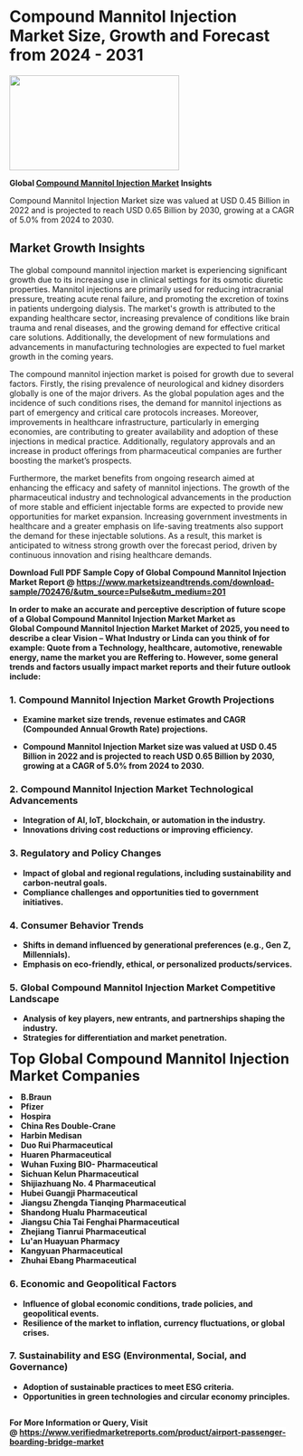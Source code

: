 <H1>Compound Mannitol Injection Market Size, Growth and Forecast from 2024 - 2031</H1><img class="aligncenter size-medium wp-image-584254" src="https://thirdeyenews.in/wp-content/uploads/2024/09/Global-Market-Research-300x168.jpeg" alt="" width="300" height="168" /><p><strong>Global&nbsp;<a href="https://www.marketsizeandtrends.com/download-sample/702476/&amp;utm_source=Pulse&amp;utm_medium=201">Compound Mannitol Injection Market</a> Insights</strong></p><p>Compound Mannitol Injection Market size was valued at USD 0.45 Billion in 2022 and is projected to reach USD 0.65 Billion by 2030, growing at a CAGR of 5.0% from 2024 to 2030.</p><p><h2>Market Growth Insights</h2> <p>The global compound mannitol injection market is experiencing significant growth due to its increasing use in clinical settings for its osmotic diuretic properties. Mannitol injections are primarily used for reducing intracranial pressure, treating acute renal failure, and promoting the excretion of toxins in patients undergoing dialysis. The market's growth is attributed to the expanding healthcare sector, increasing prevalence of conditions like brain trauma and renal diseases, and the growing demand for effective critical care solutions. Additionally, the development of new formulations and advancements in manufacturing technologies are expected to fuel market growth in the coming years.</p> <p><strong></strong></p> <p>The compound mannitol injection market is poised for growth due to several factors. Firstly, the rising prevalence of neurological and kidney disorders globally is one of the major drivers. As the global population ages and the incidence of such conditions rises, the demand for mannitol injections as part of emergency and critical care protocols increases. Moreover, improvements in healthcare infrastructure, particularly in emerging economies, are contributing to greater availability and adoption of these injections in medical practice. Additionally, regulatory approvals and an increase in product offerings from pharmaceutical companies are further boosting the market’s prospects.</p> <p>Furthermore, the market benefits from ongoing research aimed at enhancing the efficacy and safety of mannitol injections. The growth of the pharmaceutical industry and technological advancements in the production of more stable and efficient injectable forms are expected to provide new opportunities for market expansion. Increasing government investments in healthcare and a greater emphasis on life-saving treatments also support the demand for these injectable solutions. As a result, this market is anticipated to witness strong growth over the forecast period, driven by continuous innovation and rising healthcare demands.</p> <p><strong></p><p><span class=""><strong>Download Full PDF Sample Copy of Global Compound Mannitol Injection Market Report</strong> @ <a href="https://www.marketsizeandtrends.com/download-sample/702476/&amp;utm_source=Pulse&amp;utm_medium=201" target="_blank">https://www.marketsizeandtrends.com/download-sample/702476/&amp;utm_source=Pulse&amp;utm_medium=201</a></span></p><p>In order to make an accurate and perceptive description of future scope of a Global&nbsp;Compound Mannitol Injection Market Market as Global&nbsp;Compound Mannitol Injection Market Market of 2025, you need to describe a clear Vision &ndash; What Industry or Linda can you think of for example: Quote from a Technology, healthcare, automotive, renewable energy, name the market you are Reffering to. However, some general trends and factors usually impact market reports and their future outlook include:</p><h3>1.&nbsp;<strong>Compound Mannitol Injection Market Growth Projections</strong></h3><ul><li>Examine market size trends, revenue estimates and CAGR (Compounded Annual Growth Rate) projections.</li><li><p>Compound Mannitol Injection Market size was valued at USD 0.45 Billion in 2022 and is projected to reach USD 0.65 Billion by 2030, growing at a CAGR of 5.0% from 2024 to 2030.</p></li></ul><h3>2.&nbsp;<strong>Compound Mannitol Injection Market Technological Advancements</strong></h3><ul><li>Integration of AI, IoT, blockchain, or automation in the industry.</li><li>Innovations driving cost reductions or improving efficiency.</li></ul><h3>3.&nbsp;<strong>Regulatory and Policy Changes</strong></h3><ul><li>Impact of global and regional regulations, including sustainability and carbon-neutral goals.</li><li>Compliance challenges and opportunities tied to government initiatives.</li></ul><h3>4.&nbsp;<strong>Consumer Behavior Trends</strong></h3><ul><li>Shifts in demand influenced by generational preferences (e.g., Gen Z, Millennials).</li><li>Emphasis on eco-friendly, ethical, or personalized products/services.</li></ul><h3>5.&nbsp;<strong>Global Compound Mannitol Injection Market Competitive Landscape</strong></h3><ul><li>Analysis of key players, new entrants, and partnerships shaping the industry.</li><li>Strategies for differentiation and market penetration.</li></ul><p data-pm-slice="1 1 []"><span style="color: inherit; font-family: inherit; font-size: 25px;">Top Global Compound Mannitol Injection Market Companies</span></p><div class="" data-test-id=""><p><li>B.Braun</li><li> Pfizer</li><li> Hospira</li><li> China Res Double-Crane</li><li> Harbin Medisan</li><li> Duo Rui Pharmaceutical</li><li> Huaren Pharmaceutical</li><li> Wuhan Fuxing BIO- Pharmaceutical</li><li> Sichuan Kelun Pharmaceutical</li><li> Shijiazhuang No. 4 Pharmaceutical</li><li> Hubei Guangji Pharmaceutical</li><li> Jiangsu Zhengda Tianqing Pharmaceutical</li><li> Shandong Hualu Pharmaceutical</li><li> Jiangsu Chia Tai Fenghai Pharmaceutical</li><li> Zhejiang Tianrui Pharmaceutical</li><li> Lu'an Huayuan Pharmacy</li><li> Kangyuan Pharmaceutical</li><li> Zhuhai Ebang Pharmaceutical</li></p></div><h3>6.&nbsp;<strong>Economic and Geopolitical Factors</strong></h3><ul><li>Influence of global economic conditions, trade policies, and geopolitical events.</li><li>Resilience of the market to inflation, currency fluctuations, or global crises.</li></ul><h3>7.&nbsp;<strong>Sustainability and ESG (Environmental, Social, and Governance)</strong></h3><ul><li>Adoption of sustainable practices to meet ESG criteria.</li><li>Opportunities in green technologies and circular economy principles.</li></ul><h2><strong style="font-size: 14px;">For More Information or Query, Visit @&nbsp;</strong><a style="background-color: #ffffff; font-size: 14px;" href="https://www.marketsizeandtrends.com/report/compound-mannitol-injection-market/" target="_blank">https://www.verifiedmarketreports.com/product/airport-passenger-boarding-bridge-market</a></h2>
